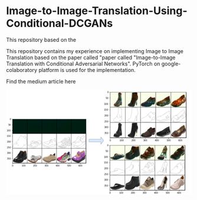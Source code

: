 # Image-to-Image-Translation-Using-Conditional-DCGANs
This repository based on the 

This repository contains my experience on implementing Image to Image Translation based on the paper called "paper called "Image-to-Image Translation with Conditional Adversarial Networks". PyTorch on google-colaboratory platform is used for the implementation.

Find the medium article here

![Colored-images generated from edge-images in test set](final.jpg)
